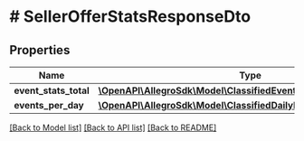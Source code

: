 # # SellerOfferStatsResponseDto

## Properties

Name | Type | Description | Notes
------------ | ------------- | ------------- | -------------
**event_stats_total** | [**\OpenAPI\AllegroSdk\Model\ClassifiedEventStat[]**](ClassifiedEventStat.md) |  | [optional]
**events_per_day** | [**\OpenAPI\AllegroSdk\Model\ClassifiedDailyEventStatResponseDto[]**](ClassifiedDailyEventStatResponseDto.md) |  | [optional]

[[Back to Model list]](../../README.md#models) [[Back to API list]](../../README.md#endpoints) [[Back to README]](../../README.md)
